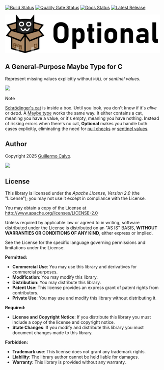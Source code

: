 
[![Build Status][BADGE_BUILD_STATUS]][BUILD_STATUS]
[![Quality Gate Status][BADGE_QUALITY_GATE]][QUALITY_GATE]
[![Docs Status][BADGE_DOCS_STATUS]][DOCS]
[![Latest Release][BADGE_LATEST_RELEASE]][LATEST_RELEASE]

![Optional Library][LOGO]

## A General-Purpose Maybe Type for C

Represent missing values explicitly without `NULL` or *sentinel values*.

![][EXAMPLE]

> [!NOTE]
> [Schrödinger's cat][SCHRODINGERS_CAT] is inside a box. Until you look, you don't know if it's *alive* or *dead*. A
> [Maybe type][MAYBE_TYPE] works the same way. It either contains a cat, meaning you have a value, or it's empty,
> meaning you have nothing. Instead of risking errors when there's no cat, **Optional** makes you handle both cases
> explicitly, eliminating the need for [null checks][NULL_CHECKING] or [sentinel values][SENTINEL_VALUE].


## Author

Copyright 2025 [Guillermo Calvo][AUTHOR].

[![][GUILLERMO_IMAGE]][GUILLERMO]


## License

This library is licensed under the *Apache License, Version 2.0* (the "License");
you may not use it except in compliance with the License.

You may obtain a copy of the License at <http://www.apache.org/licenses/LICENSE-2.0>

Unless required by applicable law or agreed to in writing, software distributed under the License
is distributed on an "AS IS" BASIS, **WITHOUT WARRANTIES OR CONDITIONS OF ANY KIND**, either express or implied.

See the License for the specific language governing permissions and limitations under the License.


**Permitted:**

- **Commercial Use**: You may use this library and derivatives for commercial purposes.
- **Modification**: You may modify this library.
- **Distribution**: You may distribute this library.
- **Patent Use**: This license provides an express grant of patent rights from contributors.
- **Private Use**: You may use and modify this library without distributing it.

**Required:**

- **License and Copyright Notice**: If you distribute this library you must include a copy of the license and copyright
  notice.
- **State Changes**: If you modify and distribute this library you must document changes made to this library.

**Forbidden:**

- **Trademark use**: This license does not grant any trademark rights.
- **Liability**: The library author cannot be held liable for damages.
- **Warranty**: This library is provided without any warranty.


[AUTHOR]:                       https://github.com/guillermocalvo/
[BADGE_BUILD_STATUS]:           https://github.com/guillermocalvo/optional/workflows/Build/badge.svg
[BADGE_DOCS_STATUS]:            https://github.com/guillermocalvo/optional/workflows/Docs/badge.svg
[BADGE_LATEST_RELEASE]:         https://img.shields.io/github/v/release/guillermocalvo/optional
[BADGE_QUALITY_GATE]:           https://sonarcloud.io/api/project_badges/measure?project=guillermocalvo_optional&metric=alert_status
[BUILD_STATUS]:                 https://github.com/guillermocalvo/optional/actions?query=workflow%3ABuild
[DOCS]:                         https://optional.guillermo.dev/
[EXAMPLE]:                      docs/example.png
[GUILLERMO]:                    https://guillermo.dev/
[GUILLERMO_IMAGE]:              https://guillermo.dev/assets/images/thumb.png
[LATEST_RELEASE]:               https://github.com/guillermocalvo/optional/releases/latest
[LOGO]:                         docs/optional-logo.svg
[MAYBE_TYPE]:                   https://en.wikipedia.org/wiki/Option_type
[NULL_CHECKING]:                https://en.wikipedia.org/wiki/Nullable_type#Compared_with_null_pointers
[QUALITY_GATE]:                 https://sonarcloud.io/dashboard?id=guillermocalvo_optional
[SCHRODINGERS_CAT]:             https://en.wikipedia.org/wiki/Schr%C3%B6dinger%27s_cat
[SENTINEL_VALUE]:               https://en.wikipedia.org/wiki/Sentinel_value
